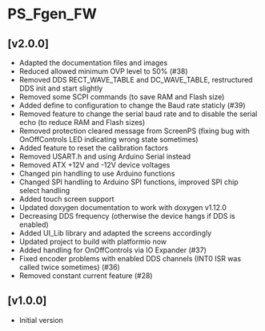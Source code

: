 # PS_Fgen_FW

## [v2.0.0]

- Adapted the documentation files and images
- Reduced allowed minimum OVP level to 50% (#38)
- Removed DDS RECT_WAVE_TABLE and DC_WAVE_TABLE, restructured DDS init and start slightly
- Removed some SCPI commands (to save RAM and Flash size)
- Added define to configuration to change the Baud rate staticly (#39)
- Removed feature to change the serial baud rate and to disable the serial echo (to reduce RAM and Flash sizes)
- Removed protection cleared message from ScreenPS (fixing bug with OnOffControls LED indicating wrong state sometimes)
- Added feature to reset the calibration factors
- Removed USART.h and using Arduino Serial instead
- Removed ATX +12V and -12V device voltages
- Changed pin handling to use Arduino functions
- Changed SPI handling to Arduino SPI functions, improved SPI chip select handling
- Added touch screen support
- Updated doxygen documentation to work with doxygen v1.12.0
- Decreasing DDS frequency (otherwise the device hangs if DDS is enabled)
- Added UI_Lib library and adapted the screens accordingly
- Updated project to build with platformio now
- Added handling for OnOffControls via IO Expander (#37)
- Fixed encoder problems with enabled DDS channels (INT0 ISR was called twice sometimes) (#36)
- Removed constant current feature (#28)

## [v1.0.0]

- Initial version
